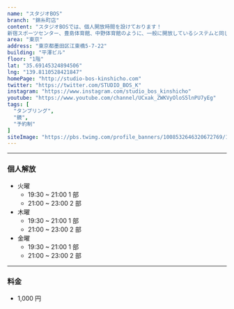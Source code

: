 ```yaml
---
name: "スタジオBOS"
branch: "錦糸町店"
content: "スタジオBOSでは、個人開放時間を設けております！
新宿スポーツセンター、豊島体育館、中野体育館のように、一般に開放しているシステムと同じです。もっと少人数の場所でじっくり練習したい方、 各体育館の開放時間や曜日にスケジュールが合わない方、 タンブリングバーンで練習してみたい方など是非ご利用下さい。"
area: "東京"
address: "東京都墨田区江東橋5-7-22"
building: "平澤ビル"
floor: "1階"
lat: "35.69145324894506"
lng: "139.8110528421847"
homePage: "http://studio-bos-kinshicho.com"
twitter: "https://twitter.com/STUDIO_BOS_K"
instagram: "https://www.instagram.com/studio_bos_kinshicho"
youtube: "https://www.youtube.com/channel/UCxak_ZWKVyOloS5lnPU7yEg"
tags: [
  "タンブリング",
  "鏡",
  "予約制"
]
siteImage: "https://pbs.twimg.com/profile_banners/1008532646320672769/1529288722"
---
```


---

### 個人解放

- 火曜
  - 19:30 ~ 21:00 1 部
  - 21:00 ~ 23:00 2 部
- 木曜
  - 19:30 ~ 21:00 1 部
  - 21:00 ~ 23:00 2 部
- 金曜
  - 19:30 ~ 21:00 1 部
  - 21:00 ~ 23:00 2 部

---

### 料金

- 1,000 円
